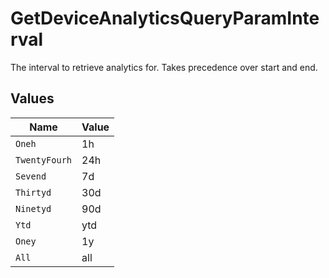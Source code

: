 # GetDeviceAnalyticsQueryParamInterval

The interval to retrieve analytics for. Takes precedence over start and end.


## Values

| Name          | Value         |
| ------------- | ------------- |
| `Oneh`        | 1h            |
| `TwentyFourh` | 24h           |
| `Sevend`      | 7d            |
| `Thirtyd`     | 30d           |
| `Ninetyd`     | 90d           |
| `Ytd`         | ytd           |
| `Oney`        | 1y            |
| `All`         | all           |